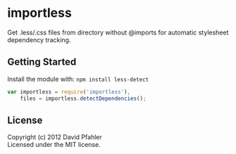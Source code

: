 # importless

Get .less/.css files from directory without @imports for automatic stylesheet dependency tracking.

## Getting Started
Install the module with: `npm install less-detect`

```javascript
var importless = require('importless'),
    files = importless.detectDependencies();
```

## License
Copyright (c) 2012 David Pfahler  
Licensed under the MIT license.